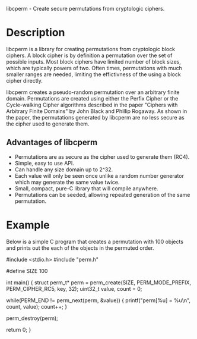 libcperm - Create secure permutations from cryptologic ciphers.

Description
===========
libcperm is a library for creating permutations from cryptologic block ciphers. A block cipher is
by definition a permutation over the set of possible inputs. Most block ciphers have limited number
of block sizes, which are typically powers of two. Often times, permutations with much smaller ranges
are needed, limiting the effictivness of the using a block cipher directly.

libcperm creates a pseudo-random permutation over an arbitrary finite domain.
Permutations are created using either the Perfix Cipher or the Cycle-walking Cipher algorithms described
in the paper "Ciphers with Arbitrary Finite Domains" by John Black and Phillip Rogaway. As shown in the
paper, the permutations generated by libcperm are no less secure as the cipher used to generate them.

Advantages of libcperm
----------------------
- Permutations are as secure as the cipher used to generate them (RC4).
- Simple, easy to use API.
- Can handle any size domain up to 2^32.
- Each value will only be seen once unlike a random number generator which may generate the same value twice.
- Small, compact, pure-C library that will compile anywhere.
- Permutations can be seeded, allowing repeated generation of the same permutation.

Example
=======
Below is a simple C program that creates a permutation with 100 objects and prints out the each of the
objects in the permuted order.

#include <stdio.h>
#include "perm.h"

#define SIZE 100

int main() {
struct perm_t* perm = perm_create(SIZE, PERM_MODE_PREFIX, PERM_CIPHER_RC5, key, 32);
uint32_t value, count = 0;

while(PERM_END != perm_next(perm, &value)) {
printf("perm[%u] = %u\n", count, value);
count++;
}

perm_destroy(perm);

return 0;
}
